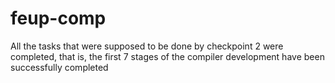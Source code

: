 # feup-comp
All the tasks that were supposed to be done by checkpoint 2 were completed, that is, the first 7 stages of the compiler development have been successfully completed
